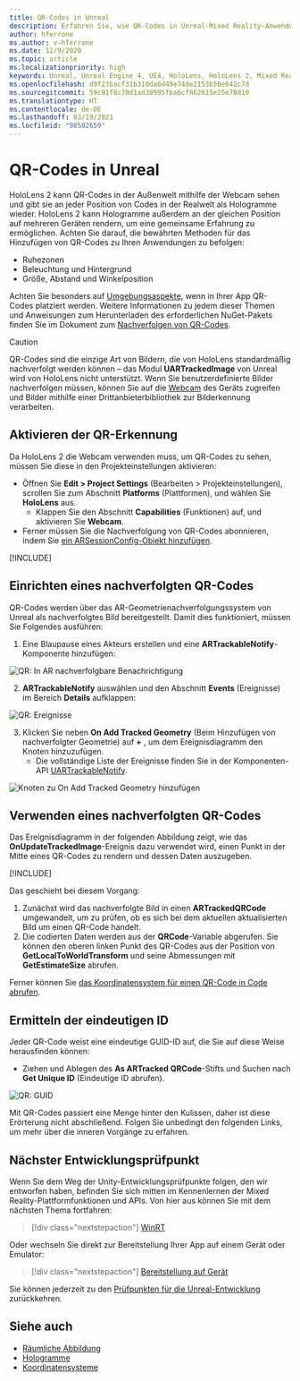 ```yaml
---
title: QR-Codes in Unreal
description: Erfahren Sie, wie QR-Codes in Unreal-Mixed Reality-Anwendungen eingerichtet, verwendet und nachverfolgt werden.
author: hferrone
ms.author: v-hferrone
ms.date: 12/9/2020
ms.topic: article
ms.localizationpriority: high
keywords: Unreal, Unreal Engine 4, UE4, HoloLens, HoloLens 2, Mixed Reality, Entwicklung, Features, Dokumentation, Leitfäden, Hologramme, QR-Codes, Mixed Reality-Headset Windows Mixed Reality-Headset, Virtual Reality-Headset
ms.openlocfilehash: d9f23bacf31b310da6d49e74de2153b50e642c7d
ms.sourcegitcommit: 59c91f8c70d1ad30995fba6cf862615e25e78d10
ms.translationtype: HT
ms.contentlocale: de-DE
ms.lasthandoff: 03/19/2021
ms.locfileid: "98582659"
---
```

# <a name="qr-codes-in-unreal"></a>QR-Codes in Unreal

HoloLens 2 kann QR-Codes in der Außenwelt mithilfe der Webcam sehen und gibt sie an jeder Position von Codes in der Realwelt als Hologramme wieder. HoloLens 2 kann Hologramme außerdem an der gleichen Position auf mehreren Geräten rendern, um eine gemeinsame Erfahrung zu ermöglichen. Achten Sie darauf, die bewährten Methoden für das Hinzufügen von QR-Codes zu Ihren Anwendungen zu befolgen:

- Ruhezonen
- Beleuchtung und Hintergrund
- Größe, Abstand und Winkelposition

Achten Sie besonders auf [Umgebungsaspekte](/hololens/hololens-environment-considerations), wenn in Ihrer App QR-Codes platziert werden. Weitere Informationen zu jedem dieser Themen und Anweisungen zum Herunterladen des erforderlichen NuGet-Pakets finden Sie im Dokument zum [Nachverfolgen von QR-Codes](../platform-capabilities-and-apis/qr-code-tracking.md).

> [!CAUTION]
> QR-Codes sind die einzige Art von Bildern, die von HoloLens standardmäßig nachverfolgt werden können – das Modul **UARTrackedImage** von Unreal wird von HoloLens nicht unterstützt. Wenn Sie benutzerdefinierte Bilder nachverfolgen müssen, können Sie auf die [Webcam](unreal-hololens-camera.md) des Geräts zugreifen und Bilder mithilfe einer Drittanbieterbibliothek zur Bilderkennung verarbeiten. 

## <a name="enabling-qr-detection"></a>Aktivieren der QR-Erkennung

Da HoloLens 2 die Webcam verwenden muss, um QR-Codes zu sehen, müssen Sie diese in den Projekteinstellungen aktivieren:
- Öffnen Sie **Edit > Project Settings** (Bearbeiten > Projekteinstellungen), scrollen Sie zum Abschnitt **Platforms** (Plattformen), und wählen Sie **HoloLens** aus.
    + Klappen Sie den Abschnitt **Capabilities** (Funktionen) auf, und aktivieren Sie **Webcam**.  
- Ferner müssen Sie die Nachverfolgung von QR-Codes abonnieren, indem Sie [ein ARSessionConfig-Objekt hinzufügen](/windows/mixed-reality/unreal-uxt-ch3#adding-the-session-asset).

[!INCLUDE[](includes/tabs-qr-codes-1.md)]

## <a name="setting-up-a-tracked-qr-code"></a>Einrichten eines nachverfolgten QR-Codes

QR-Codes werden über das AR-Geometrienachverfolgungssystem von Unreal als nachverfolgtes Bild bereitgestellt. Damit dies funktioniert, müssen Sie Folgendes ausführen:
1. Eine Blaupause eines Akteurs erstellen und eine **ARTrackableNotify**-Komponente hinzufügen:

![QR: In AR nachverfolgbare Benachrichtigung](images/unreal-spatialmapping-artrackablenotify.PNG)

2. **ARTrackableNotify** auswählen und den Abschnitt **Events** (Ereignisse) im Bereich **Details** aufklappen:

![QR: Ereignisse](images/unreal-spatialmapping-events.PNG)

3. Klicken Sie neben **On Add Tracked Geometry** (Beim Hinzufügen von nachverfolgter Geometrie) auf **+** , um dem Ereignisdiagramm den Knoten hinzuzufügen.
    - Die vollständige Liste der Ereignisse finden Sie in der Komponenten-API [UARTrackableNotify](https://docs.unrealengine.com/API/Runtime/AugmentedReality/UARTrackableNotifyComponent/index.html).

![Knoten zu On Add Tracked Geometry hinzufügen](images/unreal-qr-codes-tracked-geometry.png)

## <a name="using-a-tracked-qr-code"></a>Verwenden eines nachverfolgten QR-Codes

Das Ereignisdiagramm in der folgenden Abbildung zeigt, wie das **OnUpdateTrackedImage**-Ereignis dazu verwendet wird, einen Punkt in der Mitte eines QR-Codes zu rendern und dessen Daten auszugeben.

[!INCLUDE[](includes/tabs-qr-codes-2.md)]

Das geschieht bei diesem Vorgang:
1. Zunächst wird das nachverfolgte Bild in einen **ARTrackedQRCode** umgewandelt, um zu prüfen, ob es sich bei dem aktuellen aktualisierten Bild um einen QR-Code handelt.  
2. Die codierten Daten werden aus der **QRCode**-Variable abgerufen. Sie können den oberen linken Punkt des QR-Codes aus der Position von **GetLocalToWorldTransform** und seine Abmessungen mit **GetEstimateSize** abrufen.

Ferner können Sie [das Koordinatensystem für einen QR-Code in Code abrufen](/windows/mixed-reality/qr-code-tracking#getting-the-coordinate-system-for-a-qr-code).

## <a name="finding-the-unique-id"></a>Ermitteln der eindeutigen ID

Jeder QR-Code weist eine eindeutige GUID-ID auf, die Sie auf diese Weise herausfinden können:
- Ziehen und Ablegen des **As ARTracked QRCode**-Stifts und Suchen nach **Get Unique ID** (Eindeutige ID abrufen).

![QR: GUID](images/unreal-qr-guid.PNG)

Mit QR-Codes passiert eine Menge hinter den Kulissen, daher ist diese Erörterung nicht abschließend. Folgen Sie unbedingt den folgenden Links, um mehr über die inneren Vorgänge zu erfahren.

## <a name="next-development-checkpoint"></a>Nächster Entwicklungsprüfpunkt

Wenn Sie dem Weg der Unity-Entwicklungsprüfpunkte folgen, den wir entworfen haben, befinden Sie sich mitten im Kennenlernen der Mixed Reality-Plattformfunktionen und APIs. Von hier aus können Sie mit dem nächsten Thema fortfahren:

> [!div class="nextstepaction"]
> [WinRT](unreal-winRT.md)

Oder wechseln Sie direkt zur Bereitstellung Ihrer App auf einem Gerät oder Emulator:

> [!div class="nextstepaction"]
> [Bereitstellung auf Gerät](unreal-deploying.md)

Sie können jederzeit zu den [Prüfpunkten für die Unreal-Entwicklung](unreal-development-overview.md#3-advanced-features) zurückkehren.

## <a name="see-also"></a>Siehe auch
* [Räumliche Abbildung](../../design/spatial-mapping.md)
* [Hologramme](../../discover/hologram.md)
* [Koordinatensysteme](../../design/coordinate-systems.md)